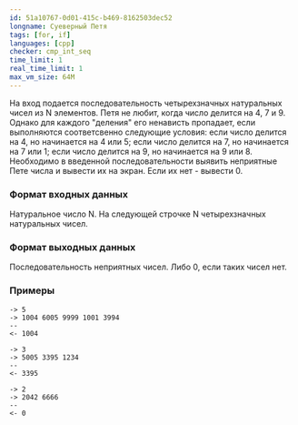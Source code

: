 ```yaml
---
id: 51a10767-0d01-415c-b469-8162503dec52
longname: Суеверный Петя
tags: [for, if]
languages: [cpp]
checker: cmp_int_seq
time_limit: 1
real_time_limit: 1
max_vm_size: 64M
---
```


На вход подается последовательность четырехзначных натуральных чисел из N элементов. Петя не любит, когда число делится на 4, 7 и 9. Однако для каждого "деления" его ненависть пропадает, если выполняются соответсвенно следующие условия: если число делится на 4, но начинается на 4 или 5; если число делится на 7, но начинается на 7 или 1; если число делится на 9, но начинается на 9 или 8. Необходимо в введенной последовательности выявить неприятные Пете числа и вывести их на экран.
Если их нет - вывести 0.

### Формат входных данных

Натуральное число N.
На следующей строчке N четырехзначных натуральных чисел.

### Формат выходных данных

Последовательность неприятных чисел. Либо 0, если таких чисел нет.

### Примеры

```
-> 5
-> 1004 6005 9999 1001 3994
--
<- 1004 
```

```
-> 3
-> 5005 3395 1234
--
<- 3395
```

```
-> 2
-> 2042 6666 
--
<- 0
```
